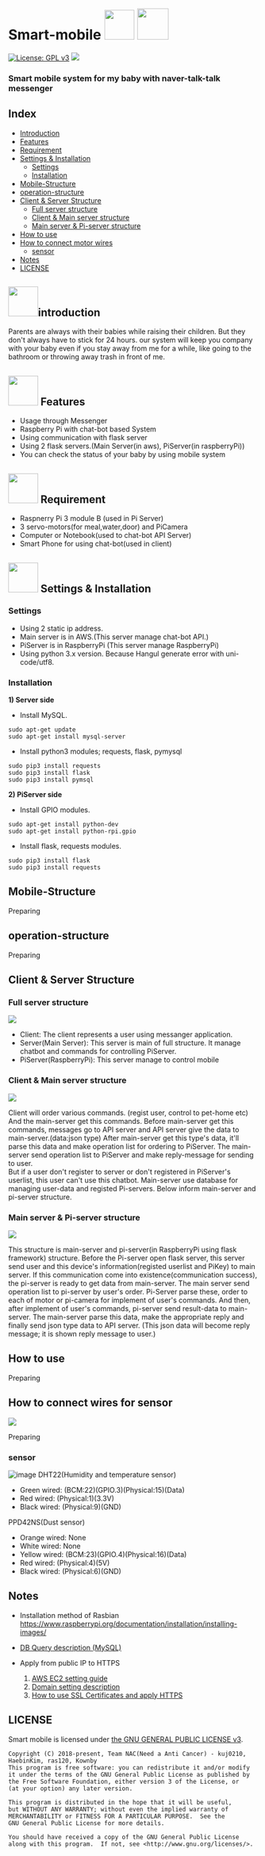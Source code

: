 
# Smart-mobile <img src="https://image.flaticon.com/icons/svg/306/306905.svg?raw=true" width =60> <img src = "https://user-images.githubusercontent.com/33398268/38657401-f795fc16-3e5a-11e8-9fb1-87eab8b4176e.png" width=63 >
[![License: GPL v3](https://img.shields.io/badge/licence-GPL%20v3-yellow.svg)](https://github.com/kuj0210/IoT-Pet-Home-System/blob/master/LICENSE)
<img src="https://img.shields.io/badge/python-%3E%3D3-brightgreen.svg">
<br/>
### Smart mobile system for my baby with naver-talk-talk messenger

## Index
* [Introduction](#introduction)
* [Features](#-features)
* [Requirement](#requirement)
* [Settings & Installation](#settings--installation)
  * [Settings](#settings)
  * [Installation](#installation)
* [Mobile-Structure](#mobile-structure)
* [operation-structure](#operation-structure)
* [Client & Server Structure](#client--server-structure)
  * [Full server structure](#full-server-structure)
  * [Client & Main server structure](#client--main-server-structure)
  * [Main server & Pi-server structure](#main-server--pi-server-structure)
* [How to use](#how-to-use)
* [How to connect motor wires](#how-to-connect-motor-wires)
  * [sensor](#sensor)
* [Notes](#notes)
* [LICENSE](#license)

## <img src = "https://image.flaticon.com/icons/svg/187/187614.svg" width=60 >**introduction** 

Parents are always with their babies while raising their children. But they don't always have to stick for 24 hours. our system will keep you company with your baby even if you stay away from me for a while, like going to the bathroom or throwing away trash in front of me.


## <img src = "https://image.flaticon.com/icons/svg/321/321777.svg" width=60 > **Features**

 - Usage through Messenger
 - Raspberry Pi with chat-bot based System
 - Using communication with flask server
 - Using 2 flask servers.(Main Server(in aws), PiServer(in raspberryPi))
 - You can check the status of your baby by using mobile system


## <img src = "https://image.flaticon.com/icons/svg/715/715585.svg" width=60 > **Requirement**

 - Raspnerry Pi 3 module B (used in Pi Server)
 - 3 servo-motors(for meal,water,door) and PiCamera
 - Computer or Notebook(used to chat-bot API Server)
 - Smart Phone for using chat-bot(used in client)

## <img src = "https://image.flaticon.com/icons/svg/138/138849.svg" width=60 > **Settings & Installation**

### **Settings** 


 - Using 2 static ip address.
 - Main server is in AWS.(This server manage chat-bot API.)
 - PiServer is in RaspberryPi (This server manage RaspberryPi)
 - Using python 3.x version. Because Hangul generate error with uni-code/utf8.
 
### **Installation** 

 **1) Server side**
  - Install MySQL.
  ```
  sudo apt-get update
  sudo apt-get install mysql-server
  ```
  
  - Install python3 modules; requests, flask, pymysql 
  ```
  sudo pip3 install requests
  sudo pip3 install flask
  sudo pip3 install pymsql
  ```
   
 **2) PiServer side**
  - Install GPIO modules.
  ```
  sudo apt-get install python-dev
  sudo apt-get install python-rpi.gpio
  ```
   
  - Install flask, requests modules.
  ```
  sudo pip3 install flask
  sudo pip3 install requests
  ```

## **Mobile-Structure**
Preparing


## **operation-structure** 
Preparing


## **Client & Server Structure**

### **Full server structure**

![](https://github.com/kuj0210/opensourceproject/blob/master/.README/Client&Server_Structure.png?raw=true)

- Client: The client represents a user using messanger application.
- Server(Main Server): This server is main of full structure. It manage chatbot and commands for controlling PiServer.
- PiServer(RaspberryPi): This server manage to control mobile


### **Client & Main server structure**

![](https://github.com/kuj0210/IoT-Pet-Home-System/blob/master/.README/Structure_client&mainserver.png?raw=true)


 Client will order various commands. (regist user, control to pet-home etc) And the main-server get this commands. Before main-server get this commands, messages go to API server and API server give the data to main-server.(data:json type) After main-server get this type's data, it'll parse this data and make operation list for ordering to PiServer. The main-server send operation list to PiServer and make reply-message for sending to user.<br>
 But if a user don't register to server or don't registered in PiServer's userlist, this user can't use this chatbot. Main-server use database for managing user-data and registed Pi-servers. Below inform main-server and pi-server structure.


### **Main server & Pi-server structure**

![](https://github.com/kuj0210/IoT-Pet-Home-System/blob/master/.README/Structure_mainserver&piserver.png?raw=true)


This structure is main-server and pi-server(in RaspberryPi using flask framework) structure. Before the Pi-server open flask server, this server send user and this device's information(registed userlist and PiKey) to main server. If this communication come into existence(communication success), the pi-server is ready to get data from main-server. The main server send operation list to pi-server by user's order. Pi-Server parse these, order to each of motor or pi-camera for implement of user's commands. And then, after implement of user's commands, pi-server send result-data to main-server. The main-server parse this data, make the appropriate reply and finally send json type data to API server. (This json data will become reply message; it is shown reply message to user.)


## **How to use**
Preparing

## **How to connect wires for sensor**
![](https://github.com/kuj0210/IoT-Pet-Home-System/blob/master/.README/raspberry-pi-pinout.png?raw=true)

Preparing


### **sensor**
![image](https://user-images.githubusercontent.com/24354747/40634592-ca4e7350-6330-11e8-9494-97157efaea55.png)
DHT22(Humidity and temperature sensor)
- Green wired: (BCM:22)(GPIO.3)(Physical:15)(Data)
- Red wired: (Physical:1)(3.3V)
- Black wired: (Physical:9)(GND)

PPD42NS(Dust sensor)
- Orange wired: None
- White wired: None
- Yellow wired: (BCM:23)(GPIO.4)(Physical:16)(Data)
- Red wired: (Physical:4)(5V)
- Black wired: (Physical:6)(GND)


 ## **Notes**
 
 - Installation method of Rasbian<br>
   https://www.raspberrypi.org/documentation/installation/installing-images/

 - [DB Query description (MySQL)](https://github.com/kuj0210/IoT-Pet-Home-System/blob/master/.README/Notes/DB_Query_description.md)
 
 - Apply from public IP to HTTPS
   1. [AWS EC2 setting guide](https://github.com/kuj0210/IoT-Pet-Home-System/blob/master/.README/Notes/AWS_EC2_setting.md)
   2. [Domain setting description](https://github.com/kuj0210/IoT-Pet-Home-System/blob/master/.README/Notes/Domain_setting.md)
   3. [How to use SSL Certificates and apply HTTPS](https://github.com/kuj0210/IoT-Pet-Home-System/blob/master/.README/Notes/How_to_use_SSL_Certificates_and_apply_HTTPS.md)

 ## **LICENSE**
 
Smart mobile is licensed under [the GNU GENERAL PUBLIC LICENSE v3](https://github.com/kuj0210/IoT-Pet-Home-System/blob/master/LICENSE).
 
 ```
 Copyright (C) 2018-present, Team NAC(Need a Anti Cancer) - kuj0210, HaebinKim, ras120, Kownby         
This program is free software: you can redistribute it and/or modify
it under the terms of the GNU General Public License as published by
the Free Software Foundation, either version 3 of the License, or
(at your option) any later version.

This program is distributed in the hope that it will be useful,
but WITHOUT ANY WARRANTY; without even the implied warranty of
MERCHANTABILITY or FITNESS FOR A PARTICULAR PURPOSE.  See the
GNU General Public License for more details.

You should have received a copy of the GNU General Public License
along with this program.  If not, see <http://www.gnu.org/licenses/>.
```
